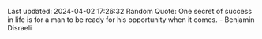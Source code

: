 Last updated: 2024-04-02 17:26:32
Random Quote: One secret of success in life is for a man to be ready for his opportunity when it comes. - Benjamin Disraeli